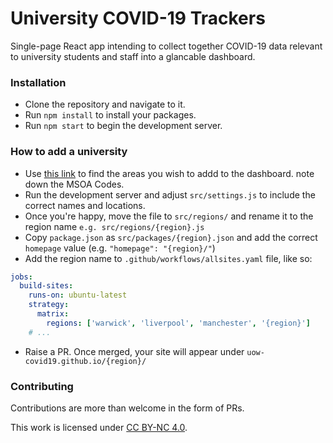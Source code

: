 # University COVID-19 Trackers

Single-page React app intending to collect together COVID-19 data relevant to university students and staff into a glancable dashboard.

### Installation
* Clone the repository and navigate to it.
* Run `npm install` to install your packages.
* Run `npm start` to begin the development server.

### How to add a university 
* Use [this link](https://www.arcgis.com/apps/webappviewer/index.html?id=47574f7a6e454dc6a42c5f6912ed7076) to find the areas you wish to addd to the dashboard. note down the MSOA Codes.
* Run the development server and adjust `src/settings.js` to include the correct names and locations.
* Once you're happy, move the file to `src/regions/` and rename it to the region name `e.g. src/regions/{region}.js`
* Copy `package.json` as `src/packages/{region}.json` and add the correct `homepage` value (e.g. `"homepage": "{region}/"`)
* Add the region name to `.github/workflows/allsites.yaml` file, like so:
```yaml
jobs:
  build-sites:
    runs-on: ubuntu-latest
    strategy:
      matrix:
        regions: ['warwick', 'liverpool', 'manchester', '{region}']
    # ...
```
* Raise a PR. Once merged, your site will appear under `uow-covid19.github.io/{region}/`

### Contributing

Contributions are more than welcome in the form of PRs.  



This work is licensed under [CC BY-NC 4.0](https://creativecommons.org/licenses/by-nc/4.0). 

